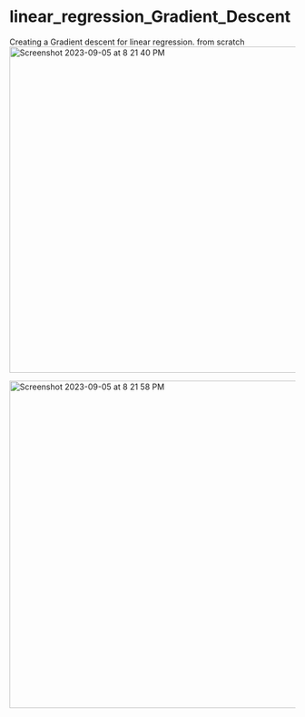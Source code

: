 # linear_regression_Gradient_Descent
Creating a Gradient descent for linear regression. from scratch
<img width="575" alt="Screenshot 2023-09-05 at 8 21 40 PM" src="https://github.com/keshav-rathor/linear_regression_Gradient_Descent/assets/41488865/efe555cf-18c7-43ff-9409-4e2828c7a10b">


<img width="577" alt="Screenshot 2023-09-05 at 8 21 58 PM" src="https://github.com/keshav-rathor/linear_regression_Gradient_Descent/assets/41488865/a7534f5d-3f8a-461c-9dc5-2e939d249a53">
